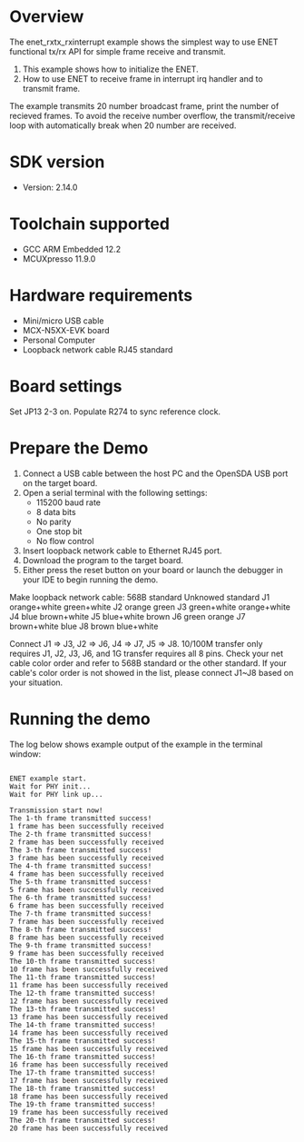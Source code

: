 Overview
========

The enet_rxtx_rxinterrupt example shows the simplest way to use ENET functional tx/rx API for simple frame receive and transmit.

1. This example shows how to initialize the ENET.
2. How to use ENET to receive frame in interrupt irq handler and to transmit frame.

The example transmits 20 number broadcast frame, print the number of recieved frames. To avoid
the receive number overflow, the transmit/receive loop with automatically break when 20 number
are received.



SDK version
===========
- Version: 2.14.0

Toolchain supported
===================
- GCC ARM Embedded  12.2
- MCUXpresso  11.9.0

Hardware requirements
=====================
- Mini/micro USB cable
- MCX-N5XX-EVK board
- Personal Computer
- Loopback network cable RJ45 standard

Board settings
==============
Set JP13 2-3 on.
Populate R274 to sync reference clock.

Prepare the Demo
================
1.  Connect a USB cable between the host PC and the OpenSDA USB port on the target board.
2.  Open a serial terminal with the following settings:
    - 115200 baud rate
    - 8 data bits
    - No parity
    - One stop bit
    - No flow control
3.  Insert loopback network cable to Ethernet RJ45 port.
4.  Download the program to the target board.
5.  Either press the reset button on your board or launch the debugger in your IDE to begin running the demo.

Make loopback network cable:
      568B standard 	 Unknowed standard
J1    orange+white       green+white
J2    orange             green
J3    green+white        orange+white
J4    blue               brown+white
J5    blue+white         brown
J6    green              orange
J7	  brown+white        blue
J8    brown              blue+white

Connect J1 => J3, J2 => J6, J4 => J7, J5 => J8. 10/100M transfer only requires J1, J2, J3, J6, and 1G transfer requires all 8 pins.
Check your net cable color order and refer to 568B standard or the other standard. If your cable's color order is not showed in the list,
please connect J1~J8 based on your situation.

Running the demo
================
The log below shows example output of the example in the terminal window:
~~~~~~~~~~~~~~~~~~~~~~~~~~~~~~~~~~~

ENET example start.
Wait for PHY init...
Wait for PHY link up...

Transmission start now!
The 1-th frame transmitted success!
1 frame has been successfully received
The 2-th frame transmitted success!
2 frame has been successfully received
The 3-th frame transmitted success!
3 frame has been successfully received
The 4-th frame transmitted success!
4 frame has been successfully received
The 5-th frame transmitted success!
5 frame has been successfully received
The 6-th frame transmitted success!
6 frame has been successfully received
The 7-th frame transmitted success!
7 frame has been successfully received
The 8-th frame transmitted success!
8 frame has been successfully received
The 9-th frame transmitted success!
9 frame has been successfully received
The 10-th frame transmitted success!
10 frame has been successfully received
The 11-th frame transmitted success!
11 frame has been successfully received
The 12-th frame transmitted success!
12 frame has been successfully received
The 13-th frame transmitted success!
13 frame has been successfully received
The 14-th frame transmitted success!
14 frame has been successfully received
The 15-th frame transmitted success!
15 frame has been successfully received
The 16-th frame transmitted success!
16 frame has been successfully received
The 17-th frame transmitted success!
17 frame has been successfully received
The 18-th frame transmitted success!
18 frame has been successfully received
The 19-th frame transmitted success!
19 frame has been successfully received
The 20-th frame transmitted success!
20 frame has been successfully received

~~~~~~~~~~~~~~~~~~~~~~~~~~~~~~~~~~~
